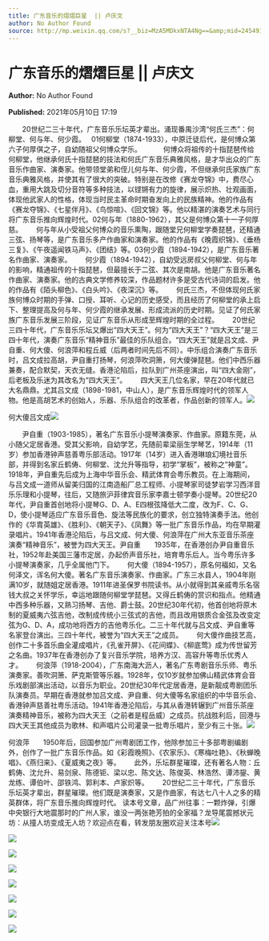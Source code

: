 ```yaml
---
title: 广东音乐的熠熠巨星  || 卢庆文
author: No Author Found
source: http://mp.weixin.qq.com/s?__biz=MzA5MDkxNTA4Ng==&amp;mid=2454911027&amp;idx=1&amp;sn=549122bf552fe0e45ef6dc9b4ff95a5d&amp;chksm=87a23052b0d5b944b51565ba8b4d803d62bb698ca6681f652ef277993d53189346e41fc89769&poc_token=HJ_Do2ejHyO-wNZGG8Q1S8FdPgy1YBBEob-nUEme
---
```


# 广东音乐的熠熠巨星  || 卢庆文

**Author:** No Author Found

**Published:** 2021年05月10日 17:19

       20世纪二三十年代，广东音乐乐坛英才辈出。涌现番禺沙湾“何氏三杰”：何柳堂、何与年、何少霞。   01何柳堂（1874-1933），中原迁徒后代，是何博众第六子何厚倛之子，自幼随祖父何博众学乐。           何博众将祖传的十指琵琶传给何柳堂，他继承何氏十指琵琶的技法和何氏广东音乐典雅风格，是才华出众的广东音乐作曲家、演奏家。他带领堂弟和侄儿何与年、何少霞，不但继承何氏家族广东音乐典雅风格，并使其有了很大的突破。特别是在改修《赛龙夺锦》中，费尽心血，重用大跳及切分音符等多种技法，以铿锵有力的旋律，展示炽热、壮观画面，体现他武家人的性格，体现当时民主革命时期奋发向上的民族精神。他的作品有《赛龙夺锦》、《七星伴月》、《鸟惊喧》、《回文锦》等。他以精湛的演奏艺术与同行将广东音乐推向辉煌时代。02何与年（1880-1962），其父是何博众第十一子何厚慈。       何与年从小受祖父何博众的音乐熏陶，跟随堂兄何柳堂学奏琵琶，还精通三弦、扬琴等，是广东音乐多产作曲家和演奏家。他的作品有《晚霞织锦》、《垂杨三复》、《午夜遥闻铁马声》、《团结》等。03何少霞（1894-1942），是广东音乐著名作曲家、演奏家。       何少霞（1894-1942），自幼受远房叔父何柳堂、何与年的影响，精通祖传的十指琵琶，但最擅长于二弦、其次是南胡。他是广东音乐著名作曲家、演奏家。他的古典文学修养较深，作品题材许多是受古代诗词的启发。他的作品有《陌头柳色》、《白头吟》、《夜深沉》等。       何氏三杰，不但体现何氏家族何博众时期的手弹、口授、耳听、心记的历史感受，而且经历了何柳堂的承上启下、整理提高及何与年、何少霞的继承发展、形成流派的历史时期。见证了何氏家族广东音乐发展三阶段，见证广东音乐从形成至辉煌时期的全过程。       20世纪三四十年代，广东音乐乐坛又爆出“四大天王”。何为“四大天王”？“四大天王”是三四十年代，演奏广东音乐“精神音乐”最佳的乐队组合。“四大天王”就是吕文成、尹自重、何大傻、何浪萍和程丘威（后两者时间先后不同）。中乐组合演奏广东音乐时，吕文成拉高胡，尹自重打扬琴，何浪萍吹洞箫，何大傻弹琵琶。他们中西乐器兼奏，配合默契，天衣无缝。香港沦陷后，拉队到广州茶座演出，叫“四大金刚”，后老板及乐迷为其改名为“四大天王”。       四大天王几位名家，早在20年代就已大名鼎鼎。尤其吕文成（1898-1981，中山人），是广东音乐辉煌时代的领军人物。他是高胡艺术的创始人，乐器、乐队组合的改革者，作品创新的领军人。![](https://mmbiz.qpic.cn/mmbiz_jpg/PJWG74pLsMayvR1AyLpp1OwsWXJhmAMu6hEnyJ4hyVxh2jeFxNGwngJfdXCj1cuXFPwvvJjPH1NhDydQF15CRA/640?wx_fmt=jpeg)

何大傻吕文成![](https://mmbiz.qpic.cn/mmbiz_jpg/PJWG74pLsMagyfQjndcz2H1a1vVITGD3HkfyMWJGFJxqBWy7OboibcFqFM3jy7RC0n9UHPxpcDpDOFf5g0UBVew/640)

       尹自重（1903-1985），著名广东音乐小提琴演奏家、作曲家。原籍东莞，从小随父定居香港。受其父影响，自幼学艺，先随前辈梁丽生学琴艺，1914年（11岁）参加香港钟声慈善粤乐部活动。1917年（14岁）进入香港琳琅幻境社音乐部，并得到名家丘鹤俦、何柳堂、沈允升等指导，初学“掌板”，被称之“神童”。1918年，尹自重先后成为上海中华音乐会、精武体育会粤乐教员。在上海期间，与吕文成一道师从留美归国的江南造船厂总工程师、小提琴家司徒梦岩学习西洋音乐乐理和小提琴，往后，又随旅沪菲律宾音乐家李嘉士顿学奏小提琴。20世纪20年代，尹自重首创地将小提琴G、D、A、E四根弦降低大二度，改为F、C、G、D，使小提琴适应广东音乐音色、旋法等民族化的要求，创立独特演奏手法。他创作的《华胄英雄》、《胜利》、《朝天子》、《凤舞》等一批广东音乐作品，均在早期灌录唱片。1941年香港沦陷后，与吕文成、何大傻、何浪萍在广州大东亚音乐茶座演奏“精神音乐”，被誉为四大天王。尹自重       1935年，在香港创办尹自重音乐社，1952年赴美国三藩市定居，办起侨声音乐社，培育粤乐后人。当今粤乐许多小提琴演奏家，几乎全属他门下。       何大傻（1894-1957），原名何福如，又名何泽文，诨名何大傻。著名广东音乐演奏家、作曲家。广东三水县人，1904年刚满10岁，就随姐定居香港。1911年进圣保罗书院读书。从小就得到其亲戚粤乐名宿钱大叔之关怀学乐，幸运地跟随何柳堂学琵琶。又得丘鹤俦的赏识和指点。他精通中西多种乐器，又熟习扬琴、吉他、爵士鼓。20世纪30年代初，他首创地将原木制的夏威夷六弦吉他，改制成传统小三弦式的吉他，而且改用银质合金弦及改变定弦为G、D、A，成功地将西方的吉他粤乐化。二三十年代就与吕文成、尹自重等名家登台演出。三四十年代，被誉为“四大天王”之成员。       何大傻作曲技艺高，创作二十多首乐曲全灌成唱片，《孔雀开屏》、《花间蝶》、《柳底莺》成为传世留芳之名曲。1937年在香港创办了复兴音乐学院，培养方汉、高容升等粤乐优秀人才。       何浪萍（1918-2004），广东南海大沥人，著名广东粤剧音乐乐师、粤乐演奏家。善吹洞箫、萨克斯管等乐器。1928年，仅10岁就参加佛山精武体育会音乐戏剧部演出活动，以音乐为职业。20世纪30年代定居香港，是新靓成粤剧团乐队演奏员。早期在香港就参加吕文成、尹自重、何大傻等名家组织的中华音乐会、香港钟声慈善社粤乐活动。1941年香港沦陷后，与其从香港转辗到广州音乐茶座演奏精神音乐，被称为四大天王（之前者是程岳威）之成员。抗战胜利后，回港与四大天王其他成员为歌林、和声唱片公司灌录一批粤乐唱片，至少有三十张。![](https://mmbiz.qpic.cn/mmbiz_jpg/PJWG74pLsMagyfQjndcz2H1a1vVITGD32ibYLFALFO7aATlhqsodRic18unejCZic1SOt6RA7qtUoQaGkdLew2ZSw/640)

何浪萍       1950年后，回国参加广州粤剧团工作，他除参加三十多部粤剧编剧外，创作了一批广东音乐作品。如《彩霞晚照》、《农家乐》、《寒梅吐艳》、《秋蝉晚唱》、《燕归来》、《夏威夷之夜》等。       此外，乐坛群星璀璨，还有著名人物：丘鹤俦、沈允升、易剑泉、陈德钜、梁以忠、陈文达、陈俊英、林浩然、谭沛鋆、黄龙练、谭伯叶、邵铁鸿、郭利本、卢家炽等。       20世纪二三十年代，广东音乐乐坛英才辈出，群星璀璨。他们既是演奏家，又是作曲家，有达七八十人之多的精英群体，将广东音乐推向辉煌时代。 读本号文章，品广州往事：一颗炸弹，引爆中央银行大地震那时的广州人家，谁没一两张艳芳拍的全家福？龙导尾震撼状元坊：从撞人坊变成无人坊？欢迎点在看，转发朋友圈欢迎关注本号![](https://mmbiz.qpic.cn/mmbiz_jpg/PJWG74pLsMagyfQjndcz2H1a1vVITGD3hE4ibUerdvj8QaEQIf0ytlb8mXqgvicC8thSFtaGEFNkWpcM2qibm7gFA/640)

![](https://mmbiz.qpic.cn/mmbiz_jpg/PJWG74pLsMagyfQjndcz2H1a1vVITGD3qPrehXofSCtkHAdjLacP2DbfgdX6dbP4z6WiboaP1vEHibfSDFKia3ATg/640)

![](https://mmbiz.qpic.cn/mmbiz_jpg/PJWG74pLsMagyfQjndcz2H1a1vVITGD3GmxqDZ9icsQZsWEibFxAFpNjbgvGHfrsyskElVXENPSGtkGqhyAD2iagQ/640)

![](https://mmbiz.qpic.cn/mmbiz/p6Vlqvia1Uicxyf6VB5RmPzHZYaSS8CCOrAotUV9epyXBKkuvYXD1Lce3T7dwSEdOL15LGQlaLkGTz2XnkhtAJ2w/640?wx_fmt=gif)

![](https://mmbiz.qpic.cn/mmbiz_jpg/PJWG74pLsMagyfQjndcz2H1a1vVITGD3phOf8Uf7DZMbOH8MhMw0t7zCicskou95vHRj3LdEbB2o2gBI3508wcg/640)

![](https://mmbiz.qpic.cn/mmbiz_jpg/PJWG74pLsMagyfQjndcz2H1a1vVITGD3NbYyhwrj4IQzCpRz3OQWpdBQ9UCdxGOPNADT7xPpNxdQJibX0icBwdTQ/640)

![](https://mmbiz.qpic.cn/mmbiz_gif/PJWG74pLsMayvR1AyLpp1OwsWXJhmAMusfs1pQabdPdhBk4997RJ6orCd8NJIkE6QtgAQLO9aEydzZrVqqk7ew/640?wx_fmt=gif)



![](https://mmbiz.qpic.cn/mmbiz_png/PJWG74pLsMbxzxSWsbSxWa401icEeDUWiawxAxbdgTq3LmtribGicfmgEgabFONInhdrQRwY9Y4pmxRGlAoaQAaMDA/640?wx_fmt=png)



